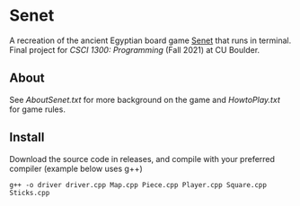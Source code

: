 # Senet

A recreation of the ancient Egyptian board game [Senet](https://en.wikipedia.org/wiki/Senet) that runs in terminal. Final project for _CSCI 1300: Programming_ (Fall 2021) at CU Boulder.

## About

See _AboutSenet.txt_ for more background on the game and _HowtoPlay.txt_ for game rules.

## Install

Download the source code in releases, and compile with your preferred compiler (example below uses g++)

```g++ -o driver driver.cpp Map.cpp Piece.cpp Player.cpp Square.cpp Sticks.cpp```
